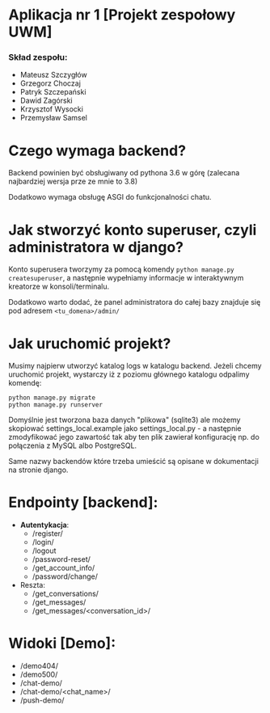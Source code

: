 # Aplikacja nr 1 [Projekt zespołowy UWM]
### Skład zespołu:
* Mateusz Szczygłów
* Grzegorz Choczaj
* Patryk Szczepański
* Dawid Zagórski
* Krzysztof Wysocki
* Przemysław Samsel

# Czego wymaga backend?
Backend powinien być obsługiwany od pythona 3.6 w górę (zalecana najbardziej wersja prze ze mnie to 3.8)

Dodatkowo wymaga obsługę ASGI do funkcjonalności chatu.

# Jak stworzyć konto superuser, czyli administratora w django?
Konto superusera tworzymy za pomocą komendy `python manage.py createsuperuser`, 
a następnie wypełniamy informacje w interaktywnym kreatorze w konsoli/terminalu.

Dodatkowo warto dodać, że panel administratora do całej bazy znajduje się pod adresem `<tu_domena>/admin/`

# Jak uruchomić projekt?
Musimy najpierw utworzyć katalog logs w katalogu backend.
Jeżeli chcemy uruchomić projekt, wystarczy iż z poziomu głównego katalogu odpalimy komendę:
```
python manage.py migrate
python manage.py runserver
```

Domyślnie jest tworzona baza danych "plikowa" (sqlite3) ale możemy skopiować settings_local.example jako settings_local.py -
a następnie zmodyfikować jego zawartość tak aby ten plik zawierał konfigurację np. do połączenia z MySQL albo PostgreSQL.

Same nazwy backendów które trzeba umieścić są opisane w dokumentacji na stronie django.

# Endpointy [backend]:
* **Autentykacja**:
  * /register/
  * /login/
  * /logout
  * /password-reset/
  * /get_account_info/
  * /password/change/
* Reszta:
  * /get_conversations/
  * /get_messages/
  * /get_messages/<conversation_id>/

# Widoki [Demo]:
* /demo404/
* /demo500/
* /chat-demo/
* /chat-demo/<chat_name>/
* /push-demo/